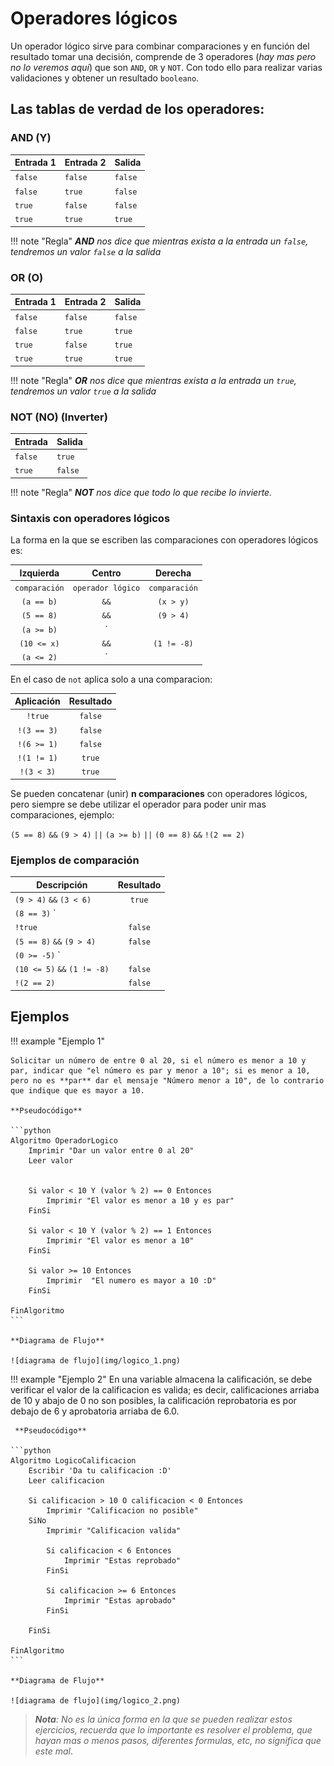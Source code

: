 # Operadores lógicos

Un operador lógico sirve para combinar comparaciones y en función del resultado tomar una decisión, comprende de 3 operadores 
(*hay mas pero no lo veremos aquí*) que son `AND`, `OR` y `NOT`. Con todo ello para realizar varias validaciones y obtener un resultado `booleano`.

## Las tablas de verdad de los operadores:

### AND (Y)

|Entrada 1 | Entrada 2 | Salida
|-|-|-|
|`false` | `false` | `false`|
|`false` | `true` | `false`|
|`true` | `false` | `false`|
|`true` | `true` | `true`|

!!! note "Regla"
    ***AND** nos dice que mientras exista a la entrada un `false`, tendremos un valor `false` a la salida*

### OR (O)

|Entrada 1 | Entrada 2 | Salida|
|-|-|-|
|`false` | `false` | `false`|
|`false` | `true` | `true`|
|`true` | `false` | `true`|
|`true` | `true` | `true`|

!!! note "Regla"
    ***OR** nos dice que mientras exista a la entrada un `true`, tendremos un valor `true` a la salida*

### NOT (NO) (Inverter)

|Entrada| Salida|
|-|-|
|`false` | `true`|
|`true` | `false`|

!!! note "Regla"
    ***NOT** nos dice que todo lo que recibe lo invierte.*

### Sintaxis con operadores lógicos

La forma en la que se escriben las comparaciones con operadores lógicos es:

|Izquierda|Centro|Derecha|
|:-:|:-:|:-:|
|`comparación`|`operador lógico`|`comparación`|
|`(a == b)`|`&&` |`(x > y)`
|`(5 == 8)`|`&&` |`(9 > 4)`
|`(a >= b)`|`||`|`(0 == 8)`
|`(10 <= x)`|`&&`|`(1 != -8)`
|`(a <= 2)`|`||`|`(0 == 8)`

En el caso de `not` aplica solo a una comparacion:

|Aplicación | Resultado
|:-:|:-:|  
|`!true`  | `false`|
|`!(3 == 3)` |`false` |
|`!(6 >= 1)` | `false`|
|`!(1 != 1)` |`true`|
|`!(3 < 3)` |`true`|


Se pueden concatenar (unir) **n comparaciones** con operadores lógicos, pero siempre se debe utilizar el operador para poder unir mas comparaciones, ejemplo:

`(5 == 8)` `&&` `(9 > 4)` `||` `(a >= b)` `||` `(0 == 8)` `&&` `!(2 == 2)`

### Ejemplos de comparación

| Descripción | Resultado
|-|:-:|
|`(9 > 4)` `&&` `(3 < 6)` | `true`
|`(8 == 3)` `||` `(2 != 3)` | `true`
|`!true` | `false`
|`(5 == 8)` `&&` `(9 > 4)`| `false`
|`(0 >= -5)` `||` `(0 == 8)`| `true`
|`(10 <= 5)` `&&` `(1 != -8)`| `false`
|`!(2 == 2)`| `false`

## Ejemplos

!!! example "Ejemplo 1"

    Solicitar un número de entre 0 al 20, si el número es menor a 10 y par, indicar que "el número es par y menor a 10"; si es menor a 10, pero no es **par** dar el mensaje "Número menor a 10", de lo contrario que indique que es mayor a 10. 
    
    **Pseudocódigo**
    
    ```python
    Algoritmo OperadorLogico
        Imprimir "Dar un valor entre 0 al 20"
        Leer valor
        
        
        Si valor < 10 Y (valor % 2) == 0 Entonces
            Imprimir "El valor es menor a 10 y es par"
        FinSi
        
        Si valor < 10 Y (valor % 2) == 1 Entonces
            Imprimir "El valor es menor a 10"
        FinSi
        
        Si valor >= 10 Entonces
            Imprimir  "El numero es mayor a 10 :D"
        FinSi
	
    FinAlgoritmo
    ```

    **Diagrama de Flujo**

    ![diagrama de flujo](img/logico_1.png)
    

!!! example "Ejemplo 2"
    En una variable almacena la calificación, se debe verificar el valor de la calificacion es valida; es decir, calificaciones arriaba de 10 y abajo de 0 no son posibles, la calificación reprobatoria es por debajo de 6 y aprobatoria arriaba de 6.0. 

     **Pseudocódigo**
    
    ```python
    Algoritmo LogicoCalificacion
        Escribir 'Da tu calificacion :D'
        Leer calificacion
        
        Si calificacion > 10 O calificacion < 0 Entonces
            Imprimir "Calificacion no posible"
        SiNo
            Imprimir "Calificacion valida"
            
            Si calificacion < 6 Entonces
                Imprimir "Estas reprobado"
            FinSi
            
            Si calificacion >= 6 Entonces
                Imprimir "Estas aprobado"
            FinSi
            
        FinSi	
    
    FinAlgoritmo
    ```

    **Diagrama de Flujo**

    ![diagrama de flujo](img/logico_2.png)
    
> ***Nota**: No es la única forma en la que se pueden realizar estos ejercicios, recuerda que lo importante es resolver el problema, que hayan mas o menos pasos, diferentes formulas, etc, no significa que este mal*.